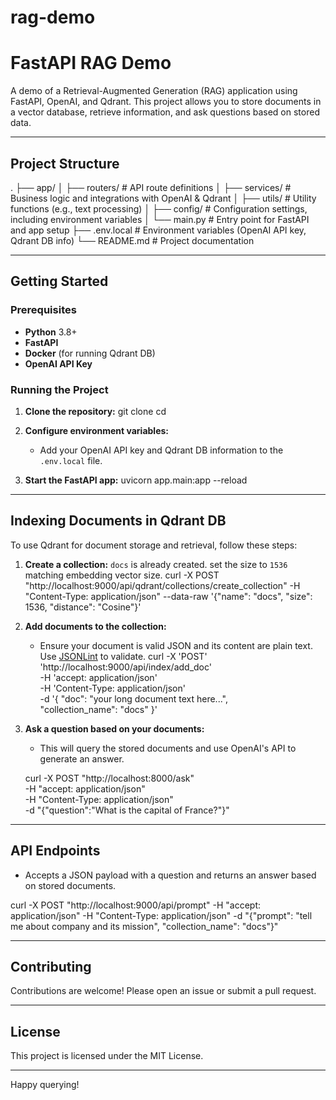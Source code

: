 # rag-demo


# FastAPI RAG Demo

A demo of a Retrieval-Augmented Generation (RAG) application using FastAPI, OpenAI, and Qdrant. This project allows you to store documents in a vector database, retrieve information, and ask questions based on stored data.

---

## Project Structure

.
├── app/
│   ├── routers/            # API route definitions
│   ├── services/           # Business logic and integrations with OpenAI & Qdrant
│   ├── utils/              # Utility functions (e.g., text processing)
│   ├── config/             # Configuration settings, including environment variables
│   └── main.py             # Entry point for FastAPI and app setup
├── .env.local              # Environment variables (OpenAI API key, Qdrant DB info)
└── README.md               # Project documentation

---

## Getting Started

### Prerequisites
- **Python** 3.8+
- **FastAPI**
- **Docker** (for running Qdrant DB)
- **OpenAI API Key**

### Running the Project

1. **Clone the repository:**
   git clone <repository-url>
   cd <repository-directory>

2. **Configure environment variables:**
   - Add your OpenAI API key and Qdrant DB information to the `.env.local` file.

3. **Start the FastAPI app:**
   uvicorn app.main:app --reload

---

## Indexing Documents in Qdrant DB

To use Qdrant for document storage and retrieval, follow these steps:

1. **Create a collection:**
    `docs` is already created. set the size to `1536` matching embedding vector size. 
    curl -X POST "http://localhost:9000/api/qdrant/collections/create_collection" -H  "Content-Type: application/json" --data-raw '{"name": "docs", "size": 1536, "distance": "Cosine"}'


2. **Add documents to the collection:**
   - Ensure your document is valid JSON and its content are plain text. Use [JSONLint](https://jsonlint.com/) to validate.
   curl -X 'POST' 'http://localhost:9000/api/index/add_doc' \
    -H 'accept: application/json' \
    -H 'Content-Type: application/json' \
    -d '{
        "doc": "your long document text here...",    
        "collection_name": "docs"
    }'

3. **Ask a question based on your documents:**
   - This will query the stored documents and use OpenAI's API to generate an answer.
   
   curl -X POST "http://localhost:8000/ask" \
   -H "accept: application/json" \
   -H "Content-Type: application/json" \
   -d "{\"question\":\"What is the capital of France?\"}"

---

## API Endpoints

   - Accepts a JSON payload with a question and returns an answer based on stored documents.

   curl -X POST "http://localhost:9000/api/prompt" -H "accept: application/json" -H "Content-Type: application/json" -d "{\"prompt\": \"tell me about company and its mission\", \"collection_name\": \"docs\"}"


---

## Contributing

Contributions are welcome! Please open an issue or submit a pull request.

---

## License

This project is licensed under the MIT License.

---

Happy querying!

